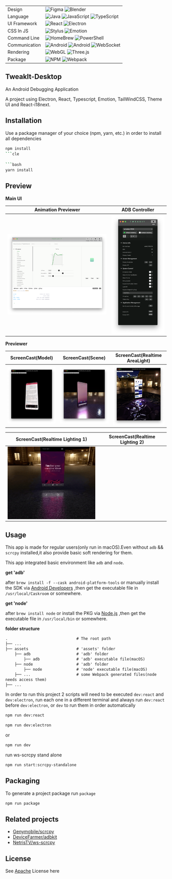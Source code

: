 
|     |     |
|-----|-----|
|Design |![Figma](https://img.shields.io/badge/-Figma-000?&logo=figma) ![Blender](https://img.shields.io/badge/-Blender-000?&logo=blender)  |
|Language  |![Java](https://img.shields.io/badge/-Java-000?&logo=Java) ![JavaScript](https://img.shields.io/badge/-JavaScript-000?&logo=JavaScript) ![TypeScript](https://img.shields.io/badge/-TypeScript-000?&logo=TypeScript)|
|UI Framework  |![React](https://img.shields.io/badge/-React-000?&logo=React) ![Electron](https://img.shields.io/badge/-Electron-000?&logo=Electron)|
|CSS In JS |![Stylus](https://img.shields.io/badge/-Stylus-000?&logo=Stylus) ![Emotion](https://img.shields.io/badge/-Emotion-000?&logo=Stylus) |
|Command Line |![HomeBrew](https://img.shields.io/badge/-HomeBrew-000?&logo=HomeBrew) ![PowerShell](https://img.shields.io/badge/-Shell-000?&logo=PowerShell)|
|Communication|![Android](https://img.shields.io/badge/-ADB-000?&logo=android) ![Android](https://img.shields.io/badge/-Scrcpy-000?&logo=android) ![WebSocket](https://img.shields.io/badge/-WebSocket-000?&logo=socket.io)|
|Rendering |![WebGL](https://img.shields.io/badge/-WebGL-000?&logo=webgl) ![Three.js](https://img.shields.io/badge/-Three.js-000?&logo=three.js)|
|Package   |![NPM](https://img.shields.io/badge/-NPM-000?&logo=npm) ![Webpack](https://img.shields.io/badge/-Webpack-000?&logo=Webpack)  |

<!--

<table>
    <tbody>
        <tr>
            <td rowspan=4>
              



**语言**
![Java](https://img.shields.io/badge/-Java-000?&logo=Java)
![JavaScript](https://img.shields.io/badge/-JavaScript-000?&logo=JavaScript)
![TypeScript](https://img.shields.io/badge/-TypeScript-000?&logo=TypeScript)
![JSON](https://img.shields.io/badge/-JSON-000?&logo=JSON)
![SVG](https://img.shields.io/badge/-SVG-000?&logo=SVG)

**UI 框架**
![React](https://img.shields.io/badge/-React-000?&logo=React)

**CSS In JS**
![Stylus](https://img.shields.io/badge/-Stylus-000?&logo=Stylus)
![Emotion](https://img.shields.io/badge/-Emotion-000?&logo=Stylus)

**后端相关**
![Node.js](https://img.shields.io/badge/-Node.js-000?&logo=node.js)

**包管理 & 打包**
![NPM](https://img.shields.io/badge/-NPM-000?&logo=npm)
![Webpack](https://img.shields.io/badge/-Webpack-000?&logo=Webpack)

**跨平台**
![Electron](https://img.shields.io/badge/-Electron-000?&logo=Electron)

**命令行**
![HomeBrew](https://img.shields.io/badge/-HomeBrew-000?&logo=HomeBrew)
![PowerShell](https://img.shields.io/badge/-Shell-000?&logo=PowerShell)

**图像渲染**
![WebGL](https://img.shields.io/badge/-WebGL-000?&logo=webgl)

**Android 端通信**
![Android](https://img.shields.io/badge/-ADB-000?&logo=android)
![Android](https://img.shields.io/badge/-Scrcpy-000?&logo=android)

**后续计划**
![WebGL](https://img.shields.io/badge/-WebGL-000?&logo=webgl)
![WASM](https://img.shields.io/badge/-WebAssembly-000?&logo=webassembly)
![WebSocket](https://img.shields.io/badge/-WebSocket-000?&logo=socket.io)
![WebSocket](https://img.shields.io/badge/-GraphQL-000?&logo=graphql)

</table>

-->

## TweakIt-Desktop

An Android Debugging Application

A project using Electron, React, Typescript, Emotion, TailWindCSS, Theme UI and React-i18next.

## Installation

Use a package manager of your choice (npm, yarn, etc.) in order to install all dependencies

```bash
npm install
```cle

```bash
yarn install
```

## Preview

**Main UI**

| Animation Previewer        | ADB Controller           |
| ------------- |-------------|
|     <img src="https://raw.githubusercontent.com/MartinRGB/TweakIt-Desktop/main/art/anim_previewer.png" alt="" data-canonical-src="https://raw.githubusercontent.com/MartinRGB/TweakIt-Desktop/main/art/anim_previewer.png"/> |     <img src="https://raw.githubusercontent.com/MartinRGB/TweakIt-Desktop/main/art/adb.png" alt="" data-canonical-src="https://raw.githubusercontent.com/MartinRGB/TweakIt-Desktop/main/art/adb.png"/> |

**Previewer**

| ScreenCast(Model)        | ScreenCast(Scene)           | ScreenCast(Realtime AreaLight)  |
| ------------- |-------------| ----- | 
|     <img src="https://github.com/MartinRGB/TweakIt-Desktop/blob/main/art/p1.png" alt="" data-canonical-src="https://github.com/MartinRGB/TweakIt-Desktop/blob/main/art/p1.png"/> |     <img src="https://github.com/MartinRGB/TweakIt-Desktop/blob/main/art/p2.png" alt="" data-canonical-src="https://github.com/MartinRGB/TweakIt-Desktop/blob/main/art/p2.png"/> |    <img src="https://github.com/MartinRGB/TweakIt-Desktop/blob/main/art/p3.png" alt="" data-canonical-src="https://github.com/MartinRGB/TweakIt-Desktop/blob/main/art/p3.png"/> |

| ScreenCast(Realtime Lighting 1)        | ScreenCast(Realtime Lighting 2)           |
| ------------- |-------------| 
|      <img src="https://github.com/MartinRGB/TweakIt-Desktop/blob/main/art/previewer1.gif" alt="" data-canonical-src="https://github.com/MartinRGB/TweakIt-Desktop/blob/main/art/previewer1.gif"/> |     <img src="https://github.com/MartinRGB/TweakIt-Desktop/blob/main/art/previewer2.gif" alt="" data-canonical-src="https://github.com/MartinRGB/TweakIt-Desktop/blob/main/art/previewer2.gif"/> |


## Usage

This app is made for regular users(only run in macOS).Even without `adb` && `scrcpy` installed,it also provide basic soft rendering for them.

This app integrated basic environment like `adb` and `node`.

__get 'adb'__

after `brew install -f --cask android-platform-tools` or manually install the SDK via [Android Developers](https://developer.android.com/studio) ,then get the executable file in `/usr/local/Caskroom` or somewhere.

__get 'node'__

after `brew install node` or install the PKG via [Node.js](https://nodejs.org/) ,then get the executable file in `/usr/local/bin` or somewhere.

__folder structure__

    .                              # The root path
    ├── ...                   
    ├── assets                     # 'assets' folder
        ├── adb                    # 'adb' folder
            ├── adb                # 'adb' executable file(macOS)
        ├── node                   # 'adb' folder
            ├── node               # 'node' executable file(macOS)
        ├── ...                    # some Webpack generated files(node needs access them)
    ├── ...                    

In order to run this project 2 scripts will need to be executed `dev:react` and `dev:electron`, run each one in a different terminal and always run `dev:react` before `dev:electron`, or `dev` to run them in order automatically

```bash
npm run dev:react
```
```bash
npm run dev:electron
```

or

```bash
npm run dev
```

run ws-scrcpy stand alone

```bash
npm run start:scrcpy-standalone
```

## Packaging
To generate a project package run `package`

```bash
npm run package
```

## Related projects
* [Genymobile/scrcpy](https://github.com/Genymobile/scrcpy)
* [DeviceFarmer/adbkit](https://github.com/DeviceFarmer/adbkit)
* [NetrisTV/ws-scrcpy](https://github.com/NetrisTV/ws-scrcpy)

## License

See [Apache](https://github.com/MartinRGB/TweakIt-Desktop/blob/main/LICENSE) License here

